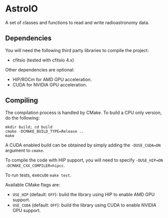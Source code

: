 # AstroIO

A set of classes and functions to read and write radioastronomy data.

## Dependencies

You will need the following third party libraries to compile the project:

- cfitsio (tested with cfitsio 4.x)

Other dependencies are optional:

- HIP/ROCm for AMD GPU acceleration.
- CUDA for NVIDIA GPU acceleration.

## Compiling

The compilation process is handled by CMake. To build a CPU only version, do the following:

```
mkdir build; cd build
cmake -DCMAKE_BUILD_TYPE=Release ..
make 
```

A CUDA enabled build can be obtained by simply adding the `-DUSE_CUDA=ON` argument to `cmake`.

To compile the code with HIP support, you will need to specify `-DUSE_HIP=ON -DCMAKE_CXX_COMPILER=hipcc`. 

To run tests, execute `make test`.

Available CMake flags are:

- `USE_HIP` (default: `OFF`): build the library using HIP to enable AMD GPU support.
- `USE_CUDA` (default: `OFF`): build the library using CUDA to enable NVIDIA GPU support.